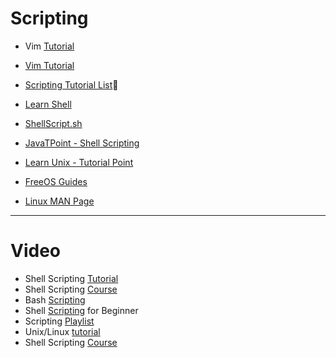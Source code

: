 # Scripting
* Vim [Tutorial](https://linuxconfig.org/vim-tutorial)
* [Vim Tutorial](https://www.systutorials.com/240159/vim-tutorial-beginners-vimtutor/)

* [Scripting Tutorial List](http://wiki.bash-hackers.org/scripting/tutoriallist):muscle: 

* [Learn Shell](http://www.learnshell.org/)

* [ShellScript.sh](https://www.shellscript.sh/)

* [JavaTPoint - Shell Scripting](https://www.javatpoint.com/shell-scripting-tutorial)

* [Learn Unix - Tutorial Point](https://www.tutorialspoint.com/unix/index.htm)

* [FreeOS Guides](http://www.freeos.com/guides/lsst/)
* [Linux MAN Page](http://man.he.net/)

---
# Video 
* Shell Scripting [Tutorial](https://www.youtube.com/playlist?list=PL7B7FA4E693D8E790)
* Shell Scripting [Course](https://www.youtube.com/playlist?list=PL24DF46D69CD45019)
* Bash [Scripting](https://www.youtube.com/playlist?list=PL5sclhLfGLRcFBDwzBFJ3pGsa5r8k9HnN)
* Shell [Scripting](https://www.youtube.com/playlist?list=PLS1QulWo1RIYmaxcEqw5JhK3b-6rgdWO_) for Beginner
* Scripting [Playlist](https://www.youtube.com/channel/UCvA_wgsX6eFAOXI8Rbg_WiQ/playlists)
* Unix/Linux [tutorial](https://www.youtube.com/playlist?list=PLd3UqWTnYXOlHunYTZ9lBHooTMKlLQHcd)
* Shell Scripting [Course](https://www.youtube.com/playlist?list=PL1Gi57UP2pkwLHkbmAV8XSleFbw6roHyq)

